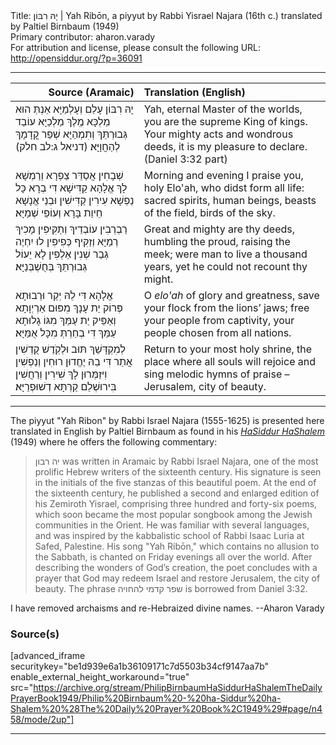 <html>
<head></head>
<body>
Title: יָהּ רִבּוֹן | Yah Ribōn, a piyyut by Rabbi Yisrael Najara (16th c.) translated by Paltiel Birnbaum (1949)<br />
Primary contributor: aharon.varady<br />
For attribution and license, please consult the following URL: <a href="http://opensiddur.org/?p=36091">http://opensiddur.org/?p=36091</a>
<p />
<hr />

<table style="margin-left: auto;margin-right: auto;" class="draggable">
<thead><tr><th id="x" style="text-align: right;">Source (Aramaic)</th><th style="text-align: left;">Translation (English)</th></tr></thead>
<tbody>
<tr><td style="vertical-align:top;">
<div class="liturgy"><span lang="he">
יָהּ רִבּוֹן עָלַם וְעָלְמַיָּא
אַנְתְּ הוּא מַלְכָּא מֶֽלֶךְ מַלְכַיָּא
עוֹבַד גְּבוּרְתֵּךְ וְתִמְהַיָּא
שְׁפַר קֳדָמָךְ לְהַחֲוָיָּא׃ <span class="citation">(דניאל ג:לב חלק)</span>
</span></div></td>
 
<td style="vertical-align:top;">
<div class="english">
Yah, eternal Master of the worlds,
you are the supreme King of kings.
Your mighty acts and wondrous deeds,
it is my pleasure to declare. <span class="citation">(Daniel 3:32 part)</span>
</div></td></tr>


<tr><td style="vertical-align:top;">
<div class="liturgy"><span lang="he">
שְׁבָחִין אֲסַדֵּר צַפְרָא וְרַמְשָׁא
לָךְ אֱלָהָא קַדִּישָׁא דִּי בְרָא כָּל נַפְשָׁא
עִירִין קַדִּישִׁין וּבְנֵי אֱנָשָׁא
חֵיוַת בָּרָא וְעוֹפֵי שְׁמַיָּא׃
</span></div></td>
 
<td style="vertical-align:top;">
<div class="english">
Morning and evening I praise you,
holy Elo'ah, who didst form all life:
sacred spirits, human beings,
beasts of the field, birds of the sky.
</div></td></tr>


<tr><td style="vertical-align:top;">
<div class="liturgy"><span lang="he">
רַבְרְבִין עוֹבְדֵיךְ וְתַקִּיפִין
מָכִיךְ רְמַיָּא וְזַקִּיף כְּפִיפִין
לוּ יִחְיֶה גְבַר שְׁנִין אַלְפִין
לָא יֵעוֹל גְּבוּרְתֵּךְ בְּחֻשְׁבְּנַיָּא׃
</span></div></td>
 
<td style="vertical-align:top;">
<div class="english">
Great and mighty are thy deeds,
humbling the proud, raising the meek;
were man to live a thousand years,
yet he could not recount thy might.
</div></td></tr>


<tr><td style="vertical-align:top;">
<div class="liturgy"><span lang="he">
אֱלָהָא דִּי לֵהּ יְקַר וּרְבוּתָא
פְּרוֹק יַת עָנָךְ מִפּוּם אַרְיְוָתָא
וְאַפֵּיק יַת עַמֵּךְ מִגּוֹ גָלוּתָא
עַמֵּךְ דִּי בְחַרְתְּ מִכָּל אֻמַּיָּא׃
</span></div></td>
 
<td style="vertical-align:top;">
<div class="english">
O <em>elo'ah</em> of glory and greatness,
save your flock from the lions’ jaws;
free your people from captivity,
your people chosen from all nations.
</div></td></tr>


<tr><td style="vertical-align:top;">
<div class="liturgy"><span lang="he">
לְמִקְדָּשֵׁךְ תּוּב וּלְקֹֽדֶשׁ קֻדְשִׁין
אֲתַר דִּי בֵהּ יֶחֱדוּן רוּחִין וְנַפְשִׁין
וִיזַמְּרוּן לָךְ שִׁירִין וְרַחֲשִׁין
בִּירוּשְׁלֵם קַרְתָּא דְשׁוּפְרַיָּא׃
</span></div></td>
 
<td style="vertical-align:top;">
<div class="english">
Return to your most holy shrine,
the place where all souls will rejoice
and sing melodic hymns of praise –
Jerusalem, city of beauty.
</div></td></tr>
</tbody></table>

<hr />

The piyyut "Yah Ribon" by Rabbi Israel Najara (1555-1625) is presented here translated in English by Paltiel Birnbaum as found in his <em><a href="/?p=14900">HaSiddur HaShalem</a></em> (1949) where he offers the following commentary:

<blockquote>יה רבון was written in Aramaic by Rabbi Israel Najara, one of the most prolific Hebrew writers of the sixteenth century. His signature is seen in the initials of the five stanzas of this beautiful poem. At the end of the sixteenth century, he published a second and enlarged edition of his Zemiroth Yisrael, comprising three hundred and forty-six poems, which soon became the most popular songbook among the Jewish communities in the Orient. He was familiar with several languages, and was inspired by the kabbalistic school of Rabbi Isaac Luria at Safed, Palestine. His song "Yah Ribōn," which contains no allusion to the Sabbath, is chanted on Friday evenings all over the world. After describing the wonders of God’s creation, the poet concludes with a prayer that God may redeem Israel and restore Jerusalem, the city of beauty. The phrase שפר קדמי להחויה is borrowed from Daniel 3:32.</blockquote>

I have removed archaisms and re-Hebraized divine names. --Aharon Varady

<h3>Source(s)</h3>

[advanced_iframe securitykey="be1d939e6a1b36109171c7d5503b34cf9147aa7b" enable_external_height_workaround="true" src="https://archive.org/stream/PhilipBirnbaumHaSiddurHaShalemTheDailyPrayerBook1949/Philip%20Birnbaum%20-%20ha-Siddur%20ha-Shalem%20%28The%20Daily%20Prayer%20Book%2C1949%29#page/n458/mode/2up"]

<hr />

&nbsp;

</body>
</html>